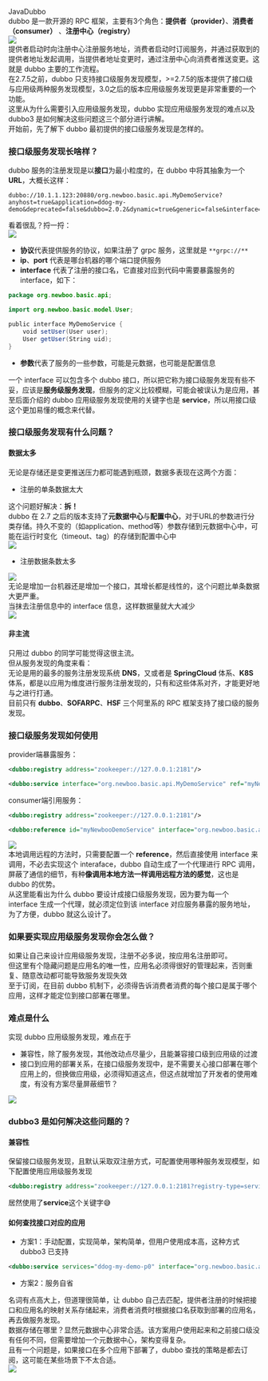 JavaDubbo<br />dubbo 是一款开源的 RPC 框架，主要有3个角色：**提供者（provider）**、**消费者（consumer）** 、**注册中心（registry）**<br />![](https://cdn.nlark.com/yuque/0/2022/png/396745/1664939411772-e2dc1e3e-8eb9-422d-9ae2-44bf119db49f.png#clientId=u2c09f55b-6563-4&from=paste&id=ua3058fc9&originHeight=354&originWidth=445&originalType=url&ratio=1&rotation=0&showTitle=false&status=done&style=shadow&taskId=u09fd942c-cbb0-4b90-85cb-0e6bdd79079&title=)<br />提供者启动时向注册中心注册服务地址，消费者启动时订阅服务，并通过获取到的提供者地址发起调用，当提供者地址变更时，通过注册中心向消费者推送变更。这就是 dubbo 主要的工作流程。<br />在2.7.5之前，dubbo 只支持接口级服务发现模型，>=2.7.5的版本提供了接口级与应用级两种服务发现模型，3.0之后的版本应用级服务发现更是非常重要的一个功能。<br />这里从为什么需要引入应用级服务发现，dubbo 实现应用级服务发现的难点以及dubbo3 是如何解决这些问题这三个部分进行讲解。<br />开始前，先了解下 dubbo 最初提供的接口级服务发现是怎样的。
<a name="zNtW2"></a>
### 接口级服务发现长啥样？
dubbo 服务的注册发现是以**接口**为最小粒度的，在 dubbo 中将其抽象为一个**URL**，大概长这样：
```
dubbo://10.1.1.123:20880/org.newboo.basic.api.MyDemoService?anyhost=true&application=ddog-my-demo&deprecated=false&dubbo=2.0.2&dynamic=true&generic=false&interface=org.newboo.basic.api.MyDemoService&methods=setUser,getUser&owner=roshilikang&release=2.7.6&side=provider&threads=500
```
看着很乱？捋一捋：<br />![](https://cdn.nlark.com/yuque/0/2022/png/396745/1664939411694-8e5c4d9d-1dd5-4ab6-9cc8-14efd6f07302.png#clientId=u2c09f55b-6563-4&from=paste&id=ued653604&originHeight=172&originWidth=1080&originalType=url&ratio=1&rotation=0&showTitle=false&status=done&style=shadow&taskId=ub3691666-3d0c-4f6f-af41-3aba698bed0&title=)

- **协议**代表提供服务的协议，如果注册了 grpc 服务，这里就是 `**grpc://**`
- **ip**、**port** 代表是哪台机器的哪个端口提供服务
- **interface** 代表了注册的接口名，它直接对应到代码中需要暴露服务的 interface，如下：
```java
package org.newboo.basic.api;

import org.newboo.basic.model.User;

public interface MyDemoService {
    void setUser(User user);
    User getUser(String uid);
}
```

- **参数**代表了服务的一些参数，可能是元数据，也可能是配置信息

一个 interface 可以包含多个 dubbo 接口，所以把它称为接口级服务发现有些不妥，应该是**服务级服务发现**，但服务的定义比较模糊，可能会被误认为是应用，甚至后面介绍的 dubbo 应用级服务发现使用的关键字也是 **service**，所以用接口级这个更加易懂的概念来代替。
<a name="uJeM6"></a>
### 接口级服务发现有什么问题？
<a name="jgLhE"></a>
#### 数据太多
无论是存储还是变更推送压力都可能遇到瓶颈，数据多表现在这两个方面：

- 注册的单条数据太大

这个问题好解决：**拆！**<br />dubbo 在 2.7 之后的版本支持了**元数据中心**与**配置中心**，对于URL的参数进行分类存储。持久不变的（如application、method等）参数存储到元数据中心中，可能在运行时变化（timeout、tag）的存储到配置中心中<br />![](https://cdn.nlark.com/yuque/0/2022/png/396745/1664939411690-3c111660-5e6e-4685-b045-531fa7d3f543.png#clientId=u2c09f55b-6563-4&from=paste&id=ued5a9b53&originHeight=307&originWidth=1080&originalType=url&ratio=1&rotation=0&showTitle=false&status=done&style=shadow&taskId=u523d8281-6c36-444e-8460-a0d8e72ba3b&title=)

- 注册数据条数太多

![](https://cdn.nlark.com/yuque/0/2022/png/396745/1664939411819-2e9c9fc3-594a-43d4-92bf-7ce3ea27bc24.png#clientId=u2c09f55b-6563-4&from=paste&id=u2d691d77&originHeight=240&originWidth=1080&originalType=url&ratio=1&rotation=0&showTitle=false&status=done&style=shadow&taskId=ubeef368f-f063-4c9a-b73f-5cc777a8e23&title=)<br />无论是增加一台机器还是增加一个接口，其增长都是线性的，这个问题比单条数据大更严重。<br />当抹去注册信息中的 interface 信息，这样数据量就大大减少<br />![](https://cdn.nlark.com/yuque/0/2022/png/396745/1664939411700-e0333d0b-84d1-4729-832e-41c65c29b282.png#clientId=u2c09f55b-6563-4&from=paste&id=u820703ef&originHeight=509&originWidth=1080&originalType=url&ratio=1&rotation=0&showTitle=false&status=done&style=shadow&taskId=uf68444c5-fde5-4a5d-8274-ba6c9020d28&title=)
<a name="GeFvQ"></a>
#### 非主流
只用过 dubbo 的同学可能觉得这很主流。<br />但从服务发现的角度来看：<br />无论是用的最多的服务注册发现系统 **DNS**，又或者是 **SpringCloud** 体系、**K8S** 体系，都是以应用为维度进行服务注册发现的，只有和这些体系对齐，才能更好地与之进行打通。<br />目前只有 **dubbo**、**SOFARPC**、**HSF** 三个阿里系的 RPC 框架支持了接口级的服务发现。
<a name="EZhn1"></a>
### 接口级服务发现如何使用
provider端暴露服务：
```xml
<dubbo:registry address="zookeeper://127.0.0.1:2181"/>

<dubbo:service interface="org.newboo.basic.api.MyDemoService" ref="myNewbooDemoService"/>
```
consumer端引用服务：
```xml
<dubbo:registry address="zookeeper://127.0.0.1:2181"/>

<dubbo:reference id="myNewbooDemoService" interface="org.newboo.basic.api.MyDemoService"/>
```
![](https://cdn.nlark.com/yuque/0/2022/png/396745/1664939412221-6573af7b-8b37-4f28-82c5-b254ab3957b8.png#clientId=u2c09f55b-6563-4&from=paste&id=u080d12f3&originHeight=433&originWidth=1080&originalType=url&ratio=1&rotation=0&showTitle=false&status=done&style=shadow&taskId=u768f7969-3c22-449a-bcd5-c2e55f2c1a2&title=)<br />本地调用远程的方法时，只需要配置一个 **reference**，然后直接使用 interface 来调用，不必去实现这个 interaface，dubbo 自动生成了一个代理进行 RPC 调用，屏蔽了通信的细节，有种**像调用本地方法一样调用远程方法的感觉**，这也是 dubbo 的优势。<br />从这里能看出为什么 dubbo 要设计成接口级服务发现，因为要为每一个 interface 生成一个代理，就必须定位到该 interface 对应服务暴露的服务地址，为了方便，dubbo 就这么设计了。
<a name="VMLpj"></a>
### 如果要实现应用级服务发现你会怎么做？
如果让自己来设计应用级服务发现，注册不必多说，按应用名注册即可。<br />但这里有个隐藏问题是应用名的唯一性，应用名必须得很好的管理起来，否则重复、随意改动都可能导致服务发现失效<br />至于订阅，在目前 dubbo 机制下，必须得告诉消费者消费的每个接口是属于哪个应用，这样才能定位到接口部署在哪里。
<a name="RW2Y2"></a>
### 难点是什么
实现 dubbo 应用级服务发现，难点在于

- 兼容性，除了服务发现，其他改动点尽量少，且能兼容接口级到应用级的过渡
- 接口到应用的部署关系，在接口级服务发现中，是不需要关心接口部署在哪个应用上的，但换做应用级，必须得知道这点，但这点就增加了开发者的使用难度，有没有方案尽量屏蔽细节？

![](https://cdn.nlark.com/yuque/0/2022/png/396745/1664939412303-a4399376-72d8-4f67-853a-5e39046842dc.png#clientId=u2c09f55b-6563-4&from=paste&id=u6b0e63c4&originHeight=507&originWidth=1080&originalType=url&ratio=1&rotation=0&showTitle=false&status=done&style=shadow&taskId=ufee0ed40-90fe-41a2-9835-74b766ac3fc&title=)
<a name="YwYme"></a>
### dubbo3 是如何解决这些问题的？
<a name="NnkkQ"></a>
#### 兼容性
保留接口级服务发现，且默认采取双注册方式，可配置使用哪种服务发现模型，如下配置使用应用级服务发现
```xml
<dubbo:registry address="zookeeper://127.0.0.1:2181?registry-type=service"/>
```
居然使用了**service**这个关键字😅
<a name="qZYaa"></a>
#### 如何查找接口对应的应用

- 方案1：手动配置，实现简单，架构简单，但用户使用成本高，这种方式 dubbo3 已支持
```xml
<dubbo:service services="ddog-my-demo-p0" interface="org.newboo.basic.api.MyDemoService" ref="myNewbooDemoService"/>
```

- 方案2：服务自省

名词有点高大上，但道理很简单，让 dubbo 自己去匹配，提供者注册的时候把接口和应用名的映射关系存储起来，消费者消费时根据接口名获取到部署的应用名，再去做服务发现。<br />数据存储在哪里？显然元数据中心非常合适。该方案用户使用起来和之前接口级没有任何不同，但需要增加一个元数据中心，架构变得复杂。<br />且有一个问题是，如果接口在多个应用下部署了，dubbo 查找的策略是都去订阅，这可能在某些场景下不太合适。<br />![](https://cdn.nlark.com/yuque/0/2022/png/396745/1664939412304-e65c544b-97fc-4d78-b8c4-f08ef12311e2.png#clientId=u2c09f55b-6563-4&from=paste&id=u1bd2d42c&originHeight=513&originWidth=1080&originalType=url&ratio=1&rotation=0&showTitle=false&status=done&style=shadow&taskId=u4886af98-9448-4786-ad16-f8d97d20efb&title=)
